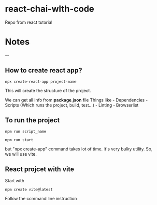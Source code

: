 # react-chai-wIth-code

Repo from react tutorial 


# Notes

--

## How to create react app?

`npx create-react-app project-name`

This will create the structure of the project.

We can get all info from **package.json** file
Things like
    - Dependencies
    - Scripts (Which runs the project, build, test...)
    - Linting
    - Browserlist

## To run  the project


`npm run script_name`

`npm run start`


but "npx create-app" command takes lot of time. It's very bulky utility.
So, we will use vite.


## React projcet with vite

Start with

`npm create vite@latest`

Follow the command line instruction








